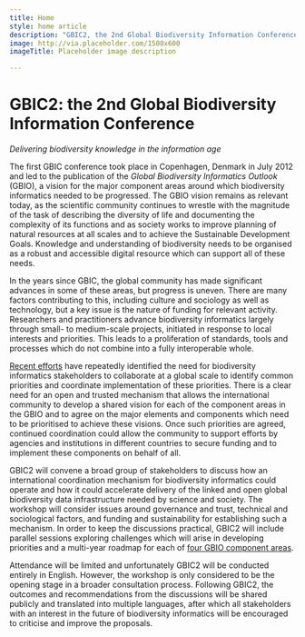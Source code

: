```yaml
---
title: Home
style: home article
description: "GBIC2, the 2nd Global Biodiversity Information Conference: delivering biodiversity knowledge in the information age."
image: http://via.placeholder.com/1500x600
imageTitle: Placeholder image description

---
```

GBIC2: the 2nd Global Biodiversity Information Conference
===================

_Delivering biodiversity knowledge in the information age_

The first GBIC conference took place in Copenhagen, Denmark in July 2012 and led to the publication of the _Global Biodiversity Informatics Outlook_ (GBIO), a vision for the major component areas around which biodiversity informatics needed to be progressed. The GBIO vision remains as relevant today, as the scientific community continues to wrestle with the magnitude of the task of describing the diversity of life and documenting the complexity of its functions and as society works to improve planning of natural resources at all scales and to achieve the Sustainable Development Goals. Knowledge and understanding of biodiversity needs to be organised as a robust and accessible digital resource which can support all of these needs.

In the years since GBIC, the global community has made significant advances in some of these areas, but progress is uneven. There are many factors contributing to this, including culture and sociology as well as technology, but a key issue is the nature of funding for relevant activity. Researchers and practitioners advance biodiversity informatics largely through small- to medium-scale projects, initiated in response to local interests and priorities. This leads to a proliferation of standards, tools and processes which do not combine into a fully interoperable whole.

[Recent efforts](./background) have repeatedly identified the need for biodiversity informatics stakeholders to collaborate at a global scale to identify common priorities and coordinate implementation of these priorities. There is a clear need for an open and trusted mechanism that allows the international community to develop a shared vision for each of the component areas in the GBIO and to agree on the major elements and components which need to be prioritised to achieve these visions. Once such priorities are agreed, continued coordination could allow the community to support efforts by agencies and institutions in different countries to secure funding and to implement these components on behalf of all. 

GBIC2 will convene a broad group of stakeholders to discuss how an international coordination mechanism for biodiversity informatics could operate and how it could accelerate delivery of the linked and open global biodiversity data infrastructure needed by science and society. The workshop will consider issues around governance and trust, technical and sociological factors, and funding and sustainability for establishing such a mechanism. In order to keep the discussions practical, GBIC2 will include parallel sessions exploring challenges which will arise in developing priorities and a multi-year roadmap for each of [four GBIO component areas](./programme).

Attendance will be limited and unfortunately GBIC2 will be conducted entirely in English. However, the workshop is only considered to be the opening stage in a broader consultation process. Following GBIC2, the outcomes and recommendations from the discussions will be shared publicly and translated into multiple languages, after which all stakeholders with an interest in the future of biodiversity informatics will be encouraged to criticise and improve the proposals.
